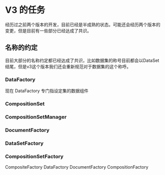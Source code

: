 ﻿# V3 的任务

经历过之前两个版本的开发，目前已经是半成熟的状态。可能还会经历两个版本的变更，但是目前有一些部分已经达成了共识。

## 名称的约定

目前大部分的名称约定都已经达成了共识，比如数据集的称号目前都会以DataSet结尾，但是v3这个版本我们还会重新规范对于数据集的这个称呼。

### DataFactory

现在 DataFactory 专门指设定集的数据组件

### CompositionSet
### CompositionSetManager


### DocumentFactory
### DataSetFactory
### CompositionSetFactory

CompositeFactory DataFactory DocumentFactory CompositionFactory

